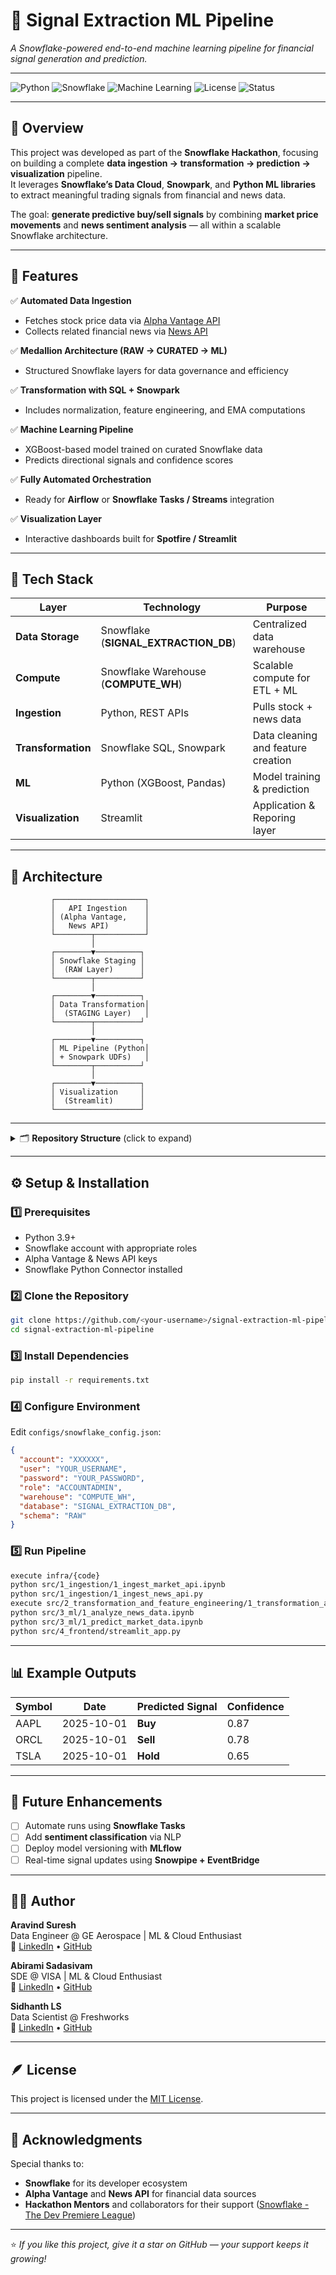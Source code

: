 # 🚀 Signal Extraction ML Pipeline  
*A Snowflake-powered end-to-end machine learning pipeline for financial signal generation and prediction.*

---

![Python](https://img.shields.io/badge/Python-3.9%2B-blue)
![Snowflake](https://img.shields.io/badge/Snowflake-Data%20Cloud-lightblue)
![Machine Learning](https://img.shields.io/badge/ML-XGBoost-green)
![License](https://img.shields.io/badge/License-MIT-yellow)
![Status](https://img.shields.io/badge/Status-Active-success)

---

## 📖 Overview

This project was developed as part of the **Snowflake Hackathon**, focusing on building a complete **data ingestion → transformation → prediction → visualization** pipeline.  
It leverages **Snowflake’s Data Cloud**, **Snowpark**, and **Python ML libraries** to extract meaningful trading signals from financial and news data.

The goal: **generate predictive buy/sell signals** by combining **market price movements** and **news sentiment analysis** — all within a scalable Snowflake architecture.

---

## 🧠 Features

✅ **Automated Data Ingestion**
- Fetches stock price data via [Alpha Vantage API](https://www.alphavantage.co/)  
- Collects related financial news via [News API](https://newsapi.org/)

✅ **Medallion Architecture (RAW → CURATED → ML)**
- Structured Snowflake layers for data governance and efficiency

✅ **Transformation with SQL + Snowpark**
- Includes normalization, feature engineering, and EMA computations

✅ **Machine Learning Pipeline**
- XGBoost-based model trained on curated Snowflake data  
- Predicts directional signals and confidence scores

✅ **Fully Automated Orchestration**
- Ready for **Airflow** or **Snowflake Tasks / Streams** integration

✅ **Visualization Layer**
- Interactive dashboards built for **Spotfire / Streamlit**

---

## 🧰 Tech Stack

| Layer | Technology | Purpose |
|-------|-------------|----------|
| **Data Storage** | Snowflake (**SIGNAL_EXTRACTION_DB**) | Centralized data warehouse |
| **Compute** | Snowflake Warehouse (**COMPUTE_WH**) | Scalable compute for ETL + ML |
| **Ingestion** | Python, REST APIs | Pulls stock + news data |
| **Transformation** | Snowflake SQL, Snowpark | Data cleaning and feature creation |
| **ML** | Python (XGBoost, Pandas) | Model training & prediction |
| **Visualization** | Streamlit | Application & Reporing layer |

---

## 🧩 Architecture

```
         ┌────────────────────┐
         │   API Ingestion    │
         │ (Alpha Vantage,    │
         │   News API)        │
         └────────┬───────────┘
                  │
         ┌────────▼──────────┐
         │ Snowflake Staging │
         │  (RAW Layer)      │
         └────────┬──────────┘
                  │
         ┌────────▼──────────┐
         │ Data Transformation│
         │  (STAGING Layer)   │
         └────────┬──────────┘
                  │
         ┌────────▼──────────┐
         │ ML Pipeline (Python│
         │ + Snowpark UDFs)   │
         └────────┬──────────┘
                  │
         ┌────────▼──────────┐
         │ Visualization     │
         │  (Streamlit)      │
         └───────────────────┘
```

---

<details>
<summary>🗂️ <b>Repository Structure</b> (click to expand)</summary>

```
📦 signal-extraction-ml-pipeline
├── 📁 src/
│   ├── 1_ingestion/
│   │   ├── 1_ingest_market_api.ipynb
│   │   ├── 1_ingest_news_api.ipynb
│   │   ├── market_config.json
│   │   └── news_config.json
│   ├── 2_transformation_and_feature_engineering/
│   │   └── 1_transformation_and_feature_engineering_market_data.sql
│   ├── 3_ml/
│   │   ├── 1_analyze_news_data.ipynb
│   │   ├── 1_predict_market_data.ipynb
│   │   ├── environment.yml
│   │   └── market_config.json
│   ├── 4_frontend/
│   │   ├── streamlit_app.py
│   │   ├── environment.yml
│   │   └── market_config.json
│   └── infra/
├── 📁 docs/
├── requirements.txt
├── README.md
└── LICENSE
```

</details>

---

## ⚙️ Setup & Installation

### 1️⃣ **Prerequisites**
- Python 3.9+
- Snowflake account with appropriate roles
- Alpha Vantage & News API keys
- Snowflake Python Connector installed

### 2️⃣ **Clone the Repository**
```bash
git clone https://github.com/<your-username>/signal-extraction-ml-pipeline.git
cd signal-extraction-ml-pipeline
```

### 3️⃣ **Install Dependencies**
```bash
pip install -r requirements.txt
```

### 4️⃣ **Configure Environment**
Edit `configs/snowflake_config.json`:
```json
{
  "account": "XXXXXX",
  "user": "YOUR_USERNAME",
  "password": "YOUR_PASSWORD",
  "role": "ACCOUNTADMIN",
  "warehouse": "COMPUTE_WH",
  "database": "SIGNAL_EXTRACTION_DB",
  "schema": "RAW"
}
```

### 5️⃣ **Run Pipeline**
```bash
execute infra/{code}
python src/1_ingestion/1_ingest_market_api.ipynb
python src/1_ingestion/1_ingest_news_api.py
execute src/2_transformation_and_feature_engineering/1_transformation_and_feature_engineering_market_data.sql
python src/3_ml/1_analyze_news_data.ipynb
python src/3_ml/1_predict_market_data.ipynb
python src/4_frontend/streamlit_app.py
```

---

## 📊 Example Outputs

| Symbol | Date | Predicted Signal | Confidence |
|--------|------|------------------|-------------|
| AAPL | 2025-10-01 | **Buy** | 0.87 |
| ORCL | 2025-10-01 | **Sell** | 0.78 |
| TSLA | 2025-10-01 | **Hold** | 0.65 |

---

## 🔮 Future Enhancements

- [ ] Automate runs using **Snowflake Tasks**  
- [ ] Add **sentiment classification** via NLP  
- [ ] Deploy model versioning with **MLflow**  
- [ ] Real-time signal updates using **Snowpipe + EventBridge**

---

## 🧑‍💻 Author

**Aravind Suresh**  
Data Engineer @ GE Aerospace | ML & Cloud Enthusiast  
📍 [LinkedIn](https://www.linkedin.com/in/aravind-suresh8) • [GitHub](https://github.com/aravxdev)

**Abirami Sadasivam**  
SDE @ VISA | ML & Cloud Enthusiast  
📍 [LinkedIn](https://linkedin.com/in/abirami-sadasivam) • [GitHub](https://github.com/abixdev)

**Sidhanth LS**  
Data Scientist @ Freshworks  
📍 [LinkedIn](https://linkedin.com/in/sidhantls) • [GitHub](https://github.com/xxx)

---

## 🪶 License

This project is licensed under the [MIT License](LICENSE).

---

## 🏁 Acknowledgments

Special thanks to:
- **Snowflake** for its developer ecosystem  
- **Alpha Vantage** and **News API** for financial data sources  
- **Hackathon Mentors** and collaborators for their support ([Snowflake - The Dev Premiere League](https://vision.hack2skill.com/event/gcc-dev-premier-league-2025))

---

⭐ *If you like this project, give it a star on GitHub — your support keeps it growing!*
